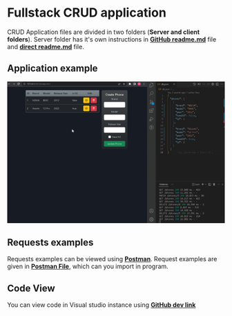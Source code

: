 # __Fullstack CRUD application__


CRUD Application files are divided in two folders (__Server and client folders__). Server folder has it's own instructions in [__GitHub readme.md__](https://github.com/Domis777/JS-DOM/blob/master/server/readme.md) file and [__direct readme.md__](client/readme.md) file.


## __Application example__


![](fs-CRUD-App-D.Sumskus.gif)

## __Requests examples__

Requests examples can be viewed using [__Postman__](https://www.postman.com/downloads/). Request examples are given in [__Postman File__](./Phones.postman_collection.json), which can you import in program.

## __Code View__

You can view code in Visual studio instance using [__GitHub dev link__](https://github.dev/Domis777/JS-DOM)